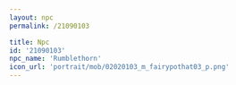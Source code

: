 ```yaml
---
layout: npc
permalink: /21090103

title: Npc
id: '21090103'
npc_name: 'Rumblethorn'
icon_url: 'portrait/mob/02020103_m_fairypothat03_p.png'
---
```

